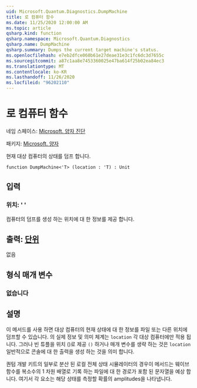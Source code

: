 ```yaml
---
uid: Microsoft.Quantum.Diagnostics.DumpMachine
title: 로 컴퓨터 함수
ms.date: 11/25/2020 12:00:00 AM
ms.topic: article
qsharp.kind: function
qsharp.namespace: Microsoft.Quantum.Diagnostics
qsharp.name: DumpMachine
qsharp.summary: Dumps the current target machine's status.
ms.openlocfilehash: e7eb2dfce060b61e27deae31e3c1fc6dc3d7655c
ms.sourcegitcommit: a87c1aa8e7453360025e47ba614f25b02ea84ec3
ms.translationtype: MT
ms.contentlocale: ko-KR
ms.lasthandoff: 11/26/2020
ms.locfileid: "96202110"
---
```

# <a name="dumpmachine-function"></a>로 컴퓨터 함수

네임 스페이스: [Microsoft. 양자 진단](xref:Microsoft.Quantum.Diagnostics)

패키지: [Microsoft. 양자](https://nuget.org/packages/Microsoft.Quantum.QSharp.Core)


현재 대상 컴퓨터의 상태를 덤프 합니다.

```qsharp
function DumpMachine<'T> (location : 'T) : Unit
```


## <a name="input"></a>입력

### <a name="location--t"></a>위치: ' '

컴퓨터의 덤프를 생성 하는 위치에 대 한 정보를 제공 합니다.



## <a name="output--unit"></a>출력: [단위](xref:microsoft.quantum.lang-ref.unit)

없음

## <a name="type-parameters"></a>형식 매개 변수

### <a name="t"></a>없습니다



## <a name="remarks"></a>설명

이 메서드를 사용 하면 대상 컴퓨터의 현재 상태에 대 한 정보를 파일 또는 다른 위치에 덤프할 수 있습니다.
의 실제 정보 및 의미 체계는 `location` 각 대상 컴퓨터에만 적용 됩니다. 그러나 빈 튜플을 위치 ()로 제공 `()` 하거나 매개 변수를 생략 하는 것은 `location` 일반적으로 콘솔에 대 한 출력을 생성 하는 것을 의미 합니다.

퀀텀 개발 키트의 일부로 분산 된 로컬 전체 상태 시뮬레이터의 경우이 메서드는 웨이브 함수를 복소수의 1 차원 배열로 기록 하는 파일에 대 한 경로가 포함 된 문자열을 예상 합니다. 여기서 각 요소는 해당 상태를 측정할 확률의 amplitudes을 나타냅니다.